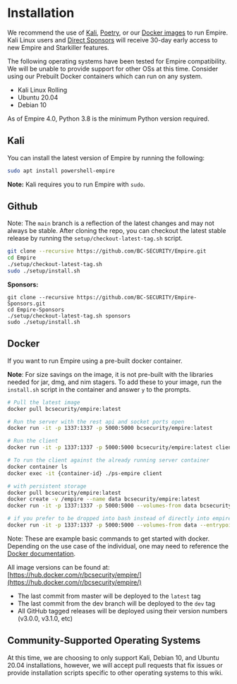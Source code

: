 # Installation

We recommend the use of [Kali](https://www.kali.org/downloads/), [Poetry](https://python-poetry.org/docs/), or our [Docker images](https://hub.docker.com/r/bcsecurity/empire) to run Empire. Kali Linux users and [Direct Sponsors](https://github.com/sponsors/BC-SECURITY) will receive 30-day early access to new Empire and Starkiller features.

The following operating systems have been tested for Empire compatibility. We will be unable to provide support for other OSs at this time. Consider using our Prebuilt Docker containers which can run on any system.

* Kali Linux Rolling
* Ubuntu 20.04
* Debian 10

As of Empire 4.0, Python 3.8 is the minimum Python version required.

## Kali

You can install the latest version of Empire by running the following:

```bash
sudo apt install powershell-empire
```

**Note:** Kali requires you to run Empire with `sudo`.

## Github

Note: The `main` branch is a reflection of the latest changes and may not always be stable. After cloning the repo, you can checkout the latest stable release by running the `setup/checkout-latest-tag.sh` script.

```bash
git clone --recursive https://github.com/BC-SECURITY/Empire.git
cd Empire
./setup/checkout-latest-tag.sh
sudo ./setup/install.sh
```

**Sponsors:**

```
git clone --recursive https://github.com/BC-SECURITY/Empire-Sponsors.git
cd Empire-Sponsors
./setup/checkout-latest-tag.sh sponsors
sudo ./setup/install.sh
```

## Docker

If you want to run Empire using a pre-built docker container.

**Note**: For size savings on the image, it is not pre-built with the libraries needed for jar, dmg, and nim stagers. To add these to your image, run the `install.sh` script in the container and answer `y` to the prompts.

```bash
# Pull the latest image
docker pull bcsecurity/empire:latest

# Run the server with the rest api and socket ports open
docker run -it -p 1337:1337 -p 5000:5000 bcsecurity/empire:latest

# Run the client
docker run -it -p 1337:1337 -p 5000:5000 bcsecurity/empire:latest client

# To run the client against the already running server container
docker container ls
docker exec -it {container-id} ./ps-empire client

# with persistent storage
docker pull bcsecurity/empire:latest
docker create -v /empire --name data bcsecurity/empire:latest
docker run -it -p 1337:1337 -p 5000:5000 --volumes-from data bcsecurity/empire:latest

# if you prefer to be dropped into bash instead of directly into empire
docker run -it -p 1337:1337 -p 5000:5000 --volumes-from data --entrypoint /bin/bash bcsecurity/empire:latest
```

Note: These are example basic commands to get started with docker. Depending on the use case of the individual, one may need to reference the [Docker documentation](https://docs.docker.com).

All image versions can be found at: [https://hub.docker.com/r/bcsecurity/empire/](https://hub.docker.com/r/bcsecurity/empire/)

* The last commit from master will be deployed to the `latest` tag
* The last commit from the dev branch will be deployed to the `dev` tag
* All GitHub tagged releases will be deployed using their version numbers (v3.0.0, v3.1.0, etc)

## Community-Supported Operating Systems

At this time, we are choosing to only support Kali, Debian 10, and Ubuntu 20.04 installations, however, we will accept pull requests that fix issues or provide installation scripts specific to other operating systems to this wiki.
